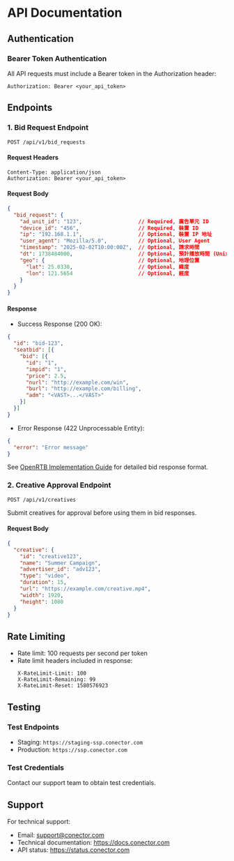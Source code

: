 # API Documentation

## Authentication

### Bearer Token Authentication
All API requests must include a Bearer token in the Authorization header:
```
Authorization: Bearer <your_api_token>
```

## Endpoints

### 1. Bid Request Endpoint

```
POST /api/v1/bid_requests
```

#### Request Headers
```
Content-Type: application/json
Authorization: Bearer <your_api_token>
```

#### Request Body
```json
{
  "bid_request": {
    "ad_unit_id": "123",                  // Required, 廣告單元 ID
    "device_id": "456",                   // Required, 裝置 ID
    "ip": "192.168.1.1",                  // Optional, 裝置 IP 地址
    "user_agent": "Mozilla/5.0",          // Optional, User Agent
    "timestamp": "2025-02-02T10:00:00Z",  // Optional, 請求時間
    "dt": 1738484000,                     // Optional, 預計播放時間 (Unix timestamp in seconds)
    "geo": {                              // Optional, 地理位置
      "lat": 25.0330,                     // Optional, 緯度
      "lon": 121.5654                     // Optional, 經度
    }
  }
}
```

#### Response
- Success Response (200 OK):
```json
{
  "id": "bid-123",
  "seatbid": [{
    "bid": [{
      "id": "1",
      "impid": "1",
      "price": 2.5,
      "nurl": "http://example.com/win",
      "burl": "http://example.com/billing",
      "adm": "<VAST>...</VAST>"
    }]
  }]
}
```

- Error Response (422 Unprocessable Entity):
```json
{
  "error": "Error message"
}
```

See [OpenRTB Implementation Guide](openrtb_guide.md) for detailed bid response format.

### 2. Creative Approval Endpoint

```
POST /api/v1/creatives
```

Submit creatives for approval before using them in bid responses.

#### Request Body
```json
{
  "creative": {
    "id": "creative123",
    "name": "Summer Campaign",
    "advertiser_id": "adv123",
    "type": "video",
    "duration": 15,
    "url": "https://example.com/creative.mp4",
    "width": 1920,
    "height": 1080
  }
}
```

## Rate Limiting

- Rate limit: 100 requests per second per token
- Rate limit headers included in response:
  ```
  X-RateLimit-Limit: 100
  X-RateLimit-Remaining: 99
  X-RateLimit-Reset: 1580576923
  ```

## Testing

### Test Endpoints
- Staging: `https://staging-ssp.conector.com`
- Production: `https://ssp.conector.com`

### Test Credentials
Contact our support team to obtain test credentials.

## Support

For technical support:
- Email: support@conector.com
- Technical documentation: https://docs.conector.com
- API status: https://status.conector.com
